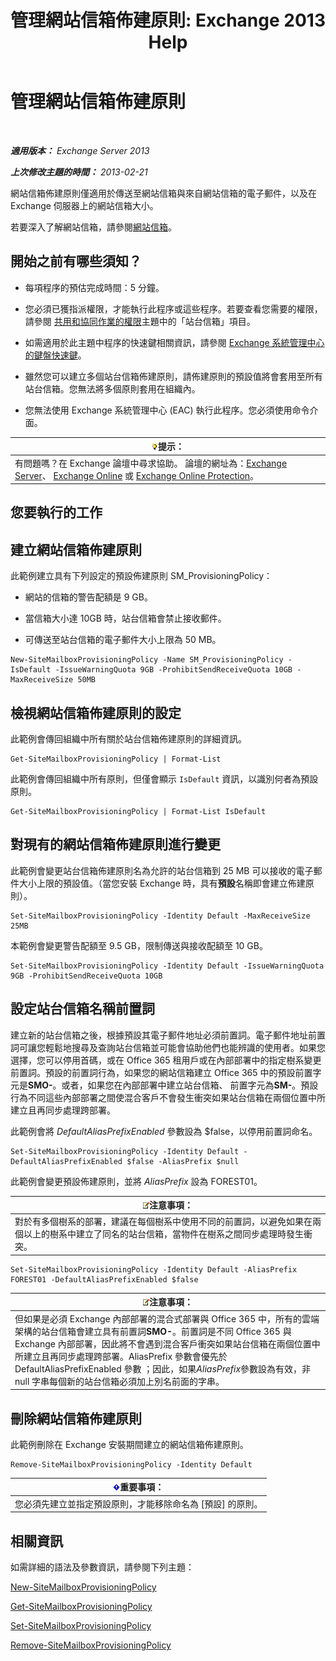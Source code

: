 ﻿---
title: '管理網站信箱佈建原則: Exchange 2013 Help'
TOCTitle: 管理網站信箱佈建原則
ms:assetid: 2f160d1a-a031-461f-8d29-c9cd49ca1645
ms:mtpsurl: https://technet.microsoft.com/zh-tw/library/JJ710340(v=EXCHG.150)
ms:contentKeyID: 50472780
ms.date: 05/21/2018
mtps_version: v=EXCHG.150
ms.translationtype: MT
---

# 管理網站信箱佈建原則

 

_**適用版本：** Exchange Server 2013_

_**上次修改主題的時間：** 2013-02-21_

網站信箱佈建原則僅適用於傳送至網站信箱與來自網站信箱的電子郵件，以及在 Exchange 伺服器上的網站信箱大小。

若要深入了解網站信箱，請參閱[網站信箱](site-mailboxes-exchange-2013-help.md)。

## 開始之前有哪些須知？

  - 每項程序的預估完成時間：5 分鐘。

  - 您必須已獲指派權限，才能執行此程序或這些程序。若要查看您需要的權限，請參閱 [共用和協同作業的權限](sharing-and-collaboration-permissions-exchange-2013-help.md)主題中的「站台信箱」項目。

  - 如需適用於此主題中程序的快速鍵相關資訊，請參閱 [Exchange 系統管理中心的鍵盤快速鍵](keyboard-shortcuts-in-the-exchange-admin-center-exchange-online-protection-help.md)。

  - 雖然您可以建立多個站台信箱佈建原則，請佈建原則的預設值將會套用至所有站台信箱。您無法將多個原則套用在組織內。

  - 您無法使用 Exchange 系統管理中心 (EAC) 執行此程序。您必須使用命令介面。

<table>
<thead>
<tr class="header">
<th><img src="images/Bb124558.tip(EXCHG.150).gif" title="提示" alt="提示" />提示：</th>
</tr>
</thead>
<tbody>
<tr class="odd">
<td>有問題嗎？在 Exchange 論壇中尋求協助。 論壇的網址為：<a href="https://go.microsoft.com/fwlink/p/?linkid=60612">Exchange Server</a>、 <a href="https://go.microsoft.com/fwlink/p/?linkid=267542">Exchange Online</a> 或 <a href="https://go.microsoft.com/fwlink/p/?linkid=285351">Exchange Online Protection</a>。</td>
</tr>
</tbody>
</table>


## 您要執行的工作

## 建立網站信箱佈建原則

此範例建立具有下列設定的預設佈建原則 SM\_ProvisioningPolicy：

  - 網站的信箱的警告配額是 9 GB。

  - 當信箱大小達 10GB 時，站台信箱會禁止接收郵件。

  - 可傳送至站台信箱的電子郵件大小上限為 50 MB。

<!-- end list -->

    New-SiteMailboxProvisioningPolicy -Name SM_ProvisioningPolicy -IsDefault -IssueWarningQuota 9GB -ProhibitSendReceiveQuota 10GB -MaxReceiveSize 50MB

## 檢視網站信箱佈建原則的設定

此範例會傳回組織中所有關於站台信箱佈建原則的詳細資訊。

    Get-SiteMailboxProvisioningPolicy | Format-List

此範例會傳回組織中所有原則，但僅會顯示 `IsDefault` 資訊，以識別何者為預設原則。

    Get-SiteMailboxProvisioningPolicy | Format-List IsDefault

## 對現有的網站信箱佈建原則進行變更

此範例會變更站台信箱佈建原則名為允許的站台信箱到 25 MB 可以接收的電子郵件大小上限的預設值。（當您安裝 Exchange 時，具有**預設**名稱即會建立佈建原則）。

    Set-SiteMailboxProvisioningPolicy -Identity Default -MaxReceiveSize 25MB

本範例會變更警告配額至 9.5 GB，限制傳送與接收配額至 10 GB。

    Set-SiteMailboxProvisioningPolicy -Identity Default -IssueWarningQuota 9GB -ProhibitSendReceiveQuota 10GB

## 設定站台信箱名稱前置詞

建立新的站台信箱之後，根據預設其電子郵件地址必須前置詞。電子郵件地址前置詞可讓您輕鬆地搜尋及查詢站台信箱並可能會協助他們也能辨識的使用者。如果您選擇，您可以停用首碼，或在 Office 365 租用戶或在內部部署中的指定樹系變更前置詞。預設的前置詞行為，如果您的網站信箱建立 Office 365 中的預設前置字元是**SMO-**。或者，如果您在內部部署中建立站台信箱、 前置字元為**SM-**。預設行為不同這些內部部署之間使混合客戶不會發生衝突如果站台信箱在兩個位置中所建立且再同步處理跨部署。

此範例會將 *DefaultAliasPrefixEnabled* 參數設為 $false，以停用前置詞命名。

    Set-SiteMailboxProvisioningPolicy -Identity Default -DefaultAliasPrefixEnabled $false -AliasPrefix $null

此範例會變更預設佈建原則，並將 *AliasPrefix* 設為 FOREST01。

<table>
<thead>
<tr class="header">
<th><img src="images/Bb124558.note(EXCHG.150).gif" title="注意事項" alt="注意事項" />注意事項：</th>
</tr>
</thead>
<tbody>
<tr class="odd">
<td>對於有多個樹系的部署，建議在每個樹系中使用不同的前置詞，以避免如果在兩個以上的樹系中建立了同名的站台信箱，當物件在樹系之間同步處理時發生衝突。</td>
</tr>
</tbody>
</table>


    Set-SiteMailboxProvisioningPolicy -Identity Default -AliasPrefix FOREST01 -DefaultAliasPrefixEnabled $false

<table>
<thead>
<tr class="header">
<th><img src="images/Bb124558.note(EXCHG.150).gif" title="注意事項" alt="注意事項" />注意事項：</th>
</tr>
</thead>
<tbody>
<tr class="odd">
<td>但如果是必須 Exchange 內部部署的混合式部署與 Office 365 中，所有的雲端架構的站台信箱會建立具有前置詞<strong>SMO-</strong>。前置詞是不同 Office 365 與 Exchange 內部部署，因此將不會遇到混合客戶衝突如果站台信箱在兩個位置中所建立且再同步處理跨部署。AliasPrefix 參數會優先於 DefaultAliasPrefixEnabled 參數 ；因此，如果<em>AliasPrefix</em>參數設為有效，非 null 字串每個新的站台信箱必須加上別名前面的字串。</td>
</tr>
</tbody>
</table>


## 刪除網站信箱佈建原則

此範例刪除在 Exchange 安裝期間建立的網站信箱佈建原則。

    Remove-SiteMailboxProvisioningPolicy -Identity Default

<table>
<thead>
<tr class="header">
<th><img src="images/Bb124558.important(EXCHG.150).gif" title="重要事項" alt="重要事項" />重要事項：</th>
</tr>
</thead>
<tbody>
<tr class="odd">
<td>您必須先建立並指定預設原則，才能移除命名為 [預設] 的原則。</td>
</tr>
</tbody>
</table>


## 相關資訊

如需詳細的語法及參數資訊，請參閱下列主題：

[New-SiteMailboxProvisioningPolicy](https://technet.microsoft.com/zh-tw/library/jj218647\(v=exchg.150\))

[Get-SiteMailboxProvisioningPolicy](https://technet.microsoft.com/zh-tw/library/jj218617\(v=exchg.150\))

[Set-SiteMailboxProvisioningPolicy](https://technet.microsoft.com/zh-tw/library/jj218624\(v=exchg.150\))

[Remove-SiteMailboxProvisioningPolicy](https://technet.microsoft.com/zh-tw/library/jj218672\(v=exchg.150\))

